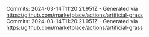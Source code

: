 Commits: 2024-03-14T11:20:21.951Z - Generated via https://github.com/marketplace/actions/artificial-grass
<br>
Commits: 2024-03-14T11:20:21.951Z - Generated via https://github.com/marketplace/actions/artificial-grass
<br>
